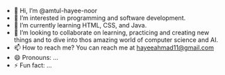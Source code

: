 - 👋 Hi, I’m @amtul-hayee-noor
- 👀 I’m interested in programming and software development.
- 🌱 I’m currently learning HTML, CSS, and Java.
- 💞️ I’m looking to collaborate on learning, practicing and creating new things and to dive into thos amazing world of computer science and AI.
- 📫 How to reach me? You can reach me at hayeeahmad11@gmail.com
- 😄 Pronouns: ...
- ⚡ Fun fact: ...

<!---
amtul-hayee-noor/amtul-hayee-noor is a ✨ special ✨ repository because its `README.md` (this file) appears on your GitHub profile.
You can click the Preview link to take a look at your changes.
--->
